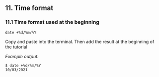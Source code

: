 
## 11. Time format

###   11.1 Time format used at the beginning

```
date +%d/%m/%Y
```

Copy and paste into the terminal. Then add the result at the beginning of the tutorial 
 
 
*Example output:*
```
$ date +%d/%m/%Y
10/03/2021
```
